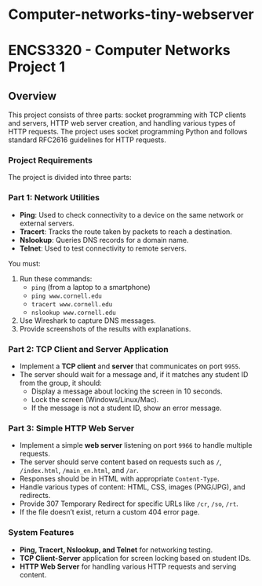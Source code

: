 # Computer-networks-tiny-webserver
# ENCS3320 - Computer Networks Project 1

## Overview

This project consists of three parts: socket programming with TCP clients and servers, HTTP web server creation, and handling various types of HTTP requests. The project uses socket programming  Python and follows standard RFC2616 guidelines for HTTP requests.

### Project Requirements

The project is divided into three parts:

### Part 1: Network Utilities

- **Ping**: Used to check connectivity to a device on the same network or external servers.
- **Tracert**: Tracks the route taken by packets to reach a destination.
- **Nslookup**: Queries DNS records for a domain name.
- **Telnet**: Used to test connectivity to remote servers.
  
You must:
1. Run these commands: 
    - `ping` (from a laptop to a smartphone)
    - `ping www.cornell.edu`
    - `tracert www.cornell.edu`
    - `nslookup www.cornell.edu`
2. Use Wireshark to capture DNS messages.
3. Provide screenshots of the results with explanations.

### Part 2: TCP Client and Server Application

- Implement a **TCP client** and **server** that communicates on port `9955`.
- The server should wait for a message and, if it matches any student ID from the group, it should:
    - Display a message about locking the screen in 10 seconds.
    - Lock the screen (Windows/Linux/Mac).
    - If the message is not a student ID, show an error message.

### Part 3: Simple HTTP Web Server

- Implement a simple **web server** listening on port `9966` to handle multiple requests.
- The server should serve content based on requests such as `/`, `/index.html`, `/main_en.html`, and `/ar`.
- Responses should be in HTML with appropriate `Content-Type`.
- Handle various types of content: HTML, CSS, images (PNG/JPG), and redirects.
- Provide 307 Temporary Redirect for specific URLs like `/cr`, `/so`, `/rt`.
- If the file doesn’t exist, return a custom 404 error page.

### System Features

- **Ping, Tracert, Nslookup, and Telnet** for networking testing.
- **TCP Client-Server** application for screen locking based on student IDs.
- **HTTP Web Server** for handling various HTTP requests and serving content.



